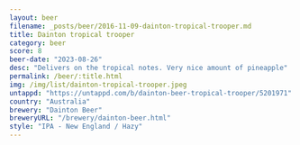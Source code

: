 ```yaml
---
layout: beer
filename: _posts/beer/2016-11-09-dainton-tropical-trooper.md
title: Dainton tropical trooper
category: beer
score: 8
beer-date: "2023-08-26"
desc: "Delivers on the tropical notes. Very nice amount of pineapple"
permalink: /beer/:title.html
img: /img/list/dainton-tropical-trooper.jpeg
untappd: "https://untappd.com/b/dainton-beer-tropical-trooper/5201971"
country: "Australia"
brewery: "Dainton Beer"
breweryURL: "/brewery/dainton-beer.html"
style: "IPA - New England / Hazy"
---
```


